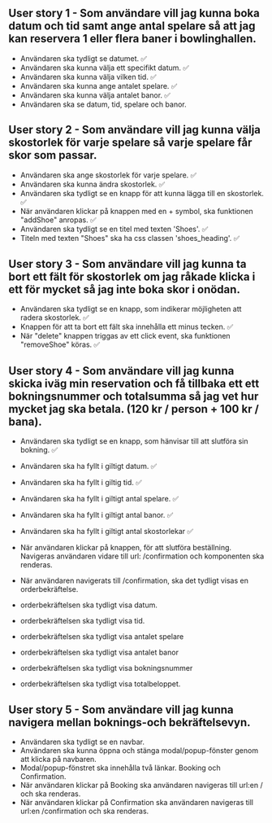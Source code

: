 ## User story 1 - Som användare vill jag kunna boka datum och tid samt ange antal spelare så att jag kan reservera 1 eller flera baner i bowlinghallen.

- Användaren ska tydligt se datumet. ✅
- Användaren ska kunna välja ett specifikt datum. ✅
- Användaren ska kunna välja vilken tid. ✅
- Användaren ska kunna ange antalet spelare. ✅
- Användaren ska kunna välja antalet banor. ✅
- Användaren ska se datum, tid, spelare och banor.

## User story 2 - Som användare vill jag kunna välja skostorlek för varje spelare så varje spelare får skor som passar.

- Användaren ska ange skostorlek för varje spelare. ✅
- Användaren ska kunna ändra skostorlek. ✅
- Användaren ska tydligt se en knapp för att kunna lägga till en skostorlek. ✅
- När användaren klickar på knappen med en + symbol, ska funktionen "addShoe" anropas. ✅
- Användaren ska tydligt se en titel med texten 'Shoes'. ✅
- Titeln med texten "Shoes" ska ha css classen 'shoes_heading'. ✅

## User story 3 - Som användare vill jag kunna ta bort ett fält för skostorlek om jag råkade klicka i ett för mycket så jag inte boka skor i onödan.

- Användaren ska tydligt se en knapp, som indikerar möjligheten att radera skostorlek. ✅
- Knappen för att ta bort ett fält ska innehålla ett minus tecken. ✅
- När "delete" knappen triggas av ett click event, ska funktionen "removeShoe" köras. ✅

## User story 4 - Som användare vill jag kunna skicka iväg min reservation och få tillbaka ett ett bokningsnummer och totalsumma så jag vet hur mycket jag ska betala. (120 kr / person + 100 kr / bana).

- Användaren ska tydligt se en knapp, som hänvisar till att slutföra sin bokning. ✅

- Användaren ska ha fyllt i giltigt datum. ✅
- Användaren ska ha fyllt i giltig tid. ✅
- Användaren ska ha fyllt i giltigt antal spelare. ✅
- Användaren ska ha fyllt i giltigt antal banor. ✅
- Användaren ska ha fyllt i giltigt antal skostorlekar ✅

- När användaren klickar på knappen, för att slutföra beställning. Navigeras användaren vidare till url: /confirmation och komponenten <Confirmation/> ska renderas.

- När användaren navigerats till /confirmation, ska det tydligt visas en orderbekräftelse.

- orderbekräftelsen ska tydligt visa datum.
- orderbekräftelsen ska tydligt visa tid.
- orderbekräftelsen ska tydligt visa antalet spelare
- orderbekräftelsen ska tydligt visa antalet banor
- orderbekräftelsen ska tydligt visa bokningsnummer
- orderbekräftelsen ska tydligt visa totalbeloppet.

## User story 5 - Som användare vill jag kunna navigera mellan boknings-och bekräftelsevyn.

- Användaren ska tydligt se en navbar.
- Användaren ska kunna öppna och stänga modal/popup-fönster genom att klicka på navbaren.
- Modal/popup-fönstret ska innehålla två länkar. Booking och Confirmation.
- När användaren klickar på Booking ska användaren navigeras till url:en / och <Booking /> ska renderas.
- När användaren klickar på Confirmation ska användaren navigeras till url:en /confirmation och <Confirmation /> ska renderas.
